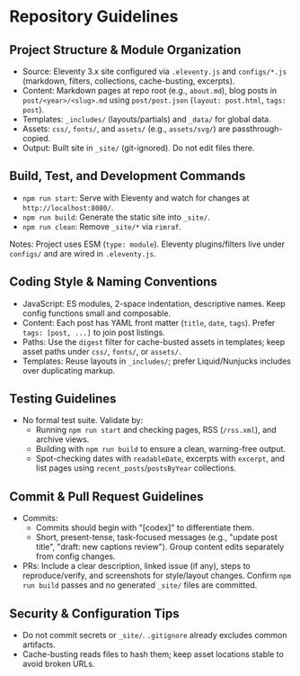 # Repository Guidelines

## Project Structure & Module Organization

- Source: Eleventy 3.x site configured via `.eleventy.js` and `configs/*.js` (markdown, filters, collections, cache-busting, excerpts).
- Content: Markdown pages at repo root (e.g., `about.md`), blog posts in `post/<year>/<slug>.md` using `post/post.json` (`layout: post.html`, `tags: post`).
- Templates: `_includes/` (layouts/partials) and `_data/` for global data.
- Assets: `css/`, `fonts/`, and `assets/` (e.g., `assets/svg/`) are passthrough-copied.
- Output: Built site in `_site/` (git-ignored). Do not edit files there.

## Build, Test, and Development Commands

- `npm run start`: Serve with Eleventy and watch for changes at `http://localhost:8080/`.
- `npm run build`: Generate the static site into `_site/`.
- `npm run clean`: Remove `_site/*` via `rimraf`.

Notes: Project uses ESM (`type: module`). Eleventy plugins/filters live under `configs/` and are wired in `.eleventy.js`.

## Coding Style & Naming Conventions

- JavaScript: ES modules, 2-space indentation, descriptive names. Keep config functions small and composable.
- Content: Each post has YAML front matter (`title`, `date`, `tags`). Prefer `tags: [post, ...]` to join post listings.
- Paths: Use the `digest` filter for cache-busted assets in templates; keep asset paths under `css/`, `fonts/`, or `assets/`.
- Templates: Reuse layouts in `_includes/`; prefer Liquid/Nunjucks includes over duplicating markup.

## Testing Guidelines

- No formal test suite. Validate by:
  - Running `npm run start` and checking pages, RSS (`/rss.xml`), and archive views.
  - Building with `npm run build` to ensure a clean, warning-free output.
  - Spot-checking dates with `readableDate`, excerpts with `excerpt`, and list pages using `recent_posts`/`postsByYear` collections.

## Commit & Pull Request Guidelines

- Commits:
  - Commits should begin with "[codex]" to differentiate them.
  - Short, present-tense, task-focused messages (e.g., "update post title", "draft: new captions review"). Group content edits separately from config changes.
- PRs: Include a clear description, linked issue (if any), steps to reproduce/verify, and screenshots for style/layout changes. Confirm `npm run build` passes and no generated `_site/` files are committed.

## Security & Configuration Tips

- Do not commit secrets or `_site/`. `.gitignore` already excludes common artifacts.
- Cache-busting reads files to hash them; keep asset locations stable to avoid broken URLs.

